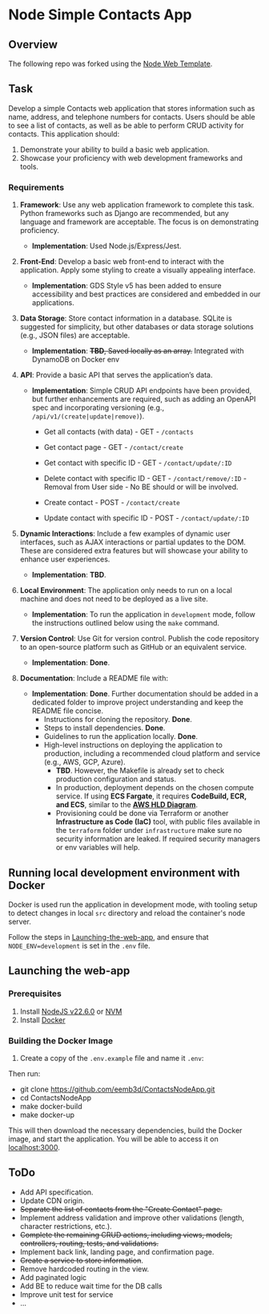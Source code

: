 # Node Simple Contacts App

## Overview

The following repo was forked using the [Node Web Template](https://github.com/cabinetoffice/node-web-template).

## Task

Develop a simple Contacts web application that stores information such as name, address, and telephone numbers for contacts. Users should be able to see a list of contacts, as well as be able to perform CRUD activity for contacts. This application should:

1. Demonstrate your ability to build a basic web application.
2. Showcase your proficiency with web development frameworks and tools.

### Requirements

1. **Framework**: Use any web application framework to complete this task. Python frameworks such as Django are recommended, but any language and framework are acceptable. The focus is on demonstrating proficiency.  
   - **Implementation**: Used Node.js/Express/Jest.  

2. **Front-End**: Develop a basic web front-end to interact with the application. Apply some styling to create a visually appealing interface.  
   - **Implementation**: GDS Style v5 has been added to ensure accessibility and best practices are considered and embedded in our applications.  

3. **Data Storage**: Store contact information in a database. SQLite is suggested for simplicity, but other databases or data storage solutions (e.g., JSON files) are acceptable.  
   - **Implementation**: ~~**TBD**, Saved locally as an array.~~ Integrated with DynamoDB on Docker env

4. **API**: Provide a basic API that serves the application’s data.  
   - **Implementation**: Simple CRUD API endpoints have been provided, but further enhancements are required, such as adding an OpenAPI spec and incorporating versioning (e.g., `/api/v1/(create|update|remove)`).
      - Get all contacts (with data)      - GET - `/contacts`
      - Get contact page                  - GET - `/contact/create`
      - Get contact with specific ID      - GET - `/contact/update/:ID`

      - Delete contact with specific ID   - GET - `/contact/remove/:ID` - Removal from User side - No BE should or will be involved.

      - Create contact                    - POST - `/contact/create`
      - Update contact with specific ID   - POST - `/contact/update/:ID`

5. **Dynamic Interactions**: Include a few examples of dynamic user interfaces, such as AJAX interactions or partial updates to the DOM. These are considered extra features but will showcase your ability to enhance user experiences.  
   - **Implementation**: **TBD**.  

6. **Local Environment**: The application only needs to run on a local machine and does not need to be deployed as a live site.  
   - **Implementation**: To run the application in `development` mode, follow the instructions outlined below using the `make` command.  

7. **Version Control**: Use Git for version control. Publish the code repository to an open-source platform such as GitHub or an equivalent service.  
   - **Implementation**: **Done**.  

8. **Documentation**: Include a README file with:  
   - **Implementation**: **Done**. Further documentation should be added in a dedicated folder to improve project understanding and keep the README file concise.  
     - Instructions for cloning the repository. **Done**.  
     - Steps to install dependencies. **Done**.  
     - Guidelines to run the application locally. **Done**.  
     - High-level instructions on deploying the application to production, including a recommended cloud platform and service (e.g., AWS, GCP, Azure).  
       - **TBD**. However, the Makefile is already set to check production configuration and status.  
       - In production, deployment depends on the chosen compute service. If using **ECS Fargate**, it requires **CodeBuild, ECR, and ECS**, similar to the **[AWS HLD Diagram](https://github.com/cabinetoffice/request-service-access/blob/main/docs/GitHub%20Requests%20(Application%20%26%20Terraform).md)**.  
       - Provisioning could be done via Terraform or another **Infrastructure as Code (IaC)** tool, with public files available in the `terraform` folder under `infrastructure` make sure no security information are leaked. If required security managers or env variables will help.

## Running local development environment with Docker

Docker is used run the application in development mode, with tooling setup to detect changes in local `src` directory and reload the container's node server.

Follow the steps in [Launching-the-web-app](#launching-the-web-app), and ensure that `NODE_ENV=development` is set in the `.env` file.

## Launching the web-app

### Prerequisites

1. Install [NodeJS v22.6.0](https://nodejs.org/en) or [NVM](https://github.com/nvm-sh/nvm?tab=readme-ov-file#installing-and-updating)
2. Install [Docker](https://www.docker.com/get-started)

### Building the Docker Image

1. Create a copy of the `.env.example` file and name it `.env`:

 Then run:

- git clone https://github.com/eemb3d/ContactsNodeApp.git
- cd ContactsNodeApp
- make docker-build
- make docker-up

This will then download the necessary dependencies, build the Docker image, and start the application.
You will be able to access it on [localhost:3000](localhost:3000).

## ToDo

- Add API specification.
- Update CDN origin.
- ~~Separate the list of contacts from the "Create Contact" page.~~
- Implement address validation and improve other validations (length, character restrictions, etc.).
- ~~Complete the remaining CRUD actions, including views, models, controllers, routing, tests, and validations.~~
- Implement back link, landing page, and confirmation page.
- ~~Create a service to store information~~.
- Remove hardcoded routing in the view.
- Add paginated logic
- Add BE to reduce wait time for the DB calls
- Improve unit test for service
- ...
